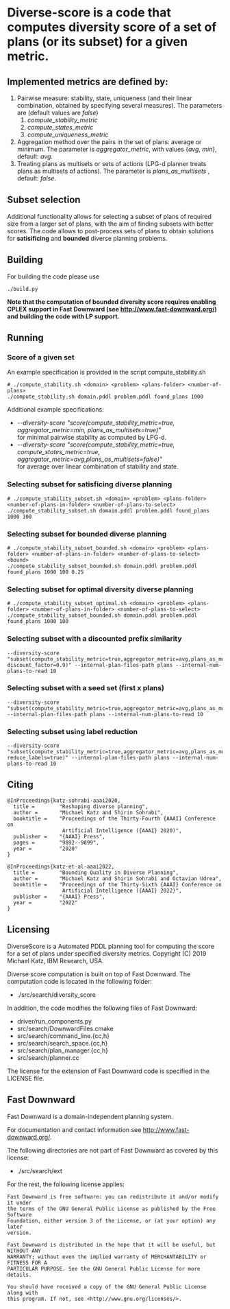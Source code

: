 

# Diverse-score is a code that computes diversity score of a set of plans (or its subset) for a given metric.
## Implemented metrics are defined by:
1. Pairwise measure: stability, state, uniqueness (and their linear combination, obtained by specifying several measures). The parameters are (default values are *false*)
   1. *compute_stability_metric*
   2. *compute_states_metric*
   3. *compute_uniqueness_metric* 
2. Aggregation method over the pairs in the set of plans: average or minimum. The parameter is *aggregator_metric*, with values {*avg*, *min*}, default: *avg*. 
3. Treating plans as multisets or sets of actions (LPG-d planner treats plans as multisets of actions). The parameter is *plans_as_multisets* , default: *false*.

## Subset selection
Additional functionality allows for selecting a subset of plans of required size from a larger set of plans, with the aim of finding subsets with better scores. The code allows to post-process sets of plans to obtain solutions for **satisificing** and **bounded** diverse planning problems.

## Building
For building the code please use 
```
./build.py
```

**Note that the computation of bounded diversity score requires enabling CPLEX support in Fast Downward (see http://www.fast-downward.org/) and building the code with LP support.**


## Running

### Score of a given set
An example specification is provided in the script compute_stability.sh
```
# ./compute_stability.sh <domain> <problem> <plans-folder> <number-of-plans>
./compute_stability.sh domain.pddl problem.pddl found_plans 1000
```

Additional example specifications:
* *--diversity-score "score(compute_stability_metric=true, aggregator_metric=min, plans_as_multisets=true)"* <br/> for minimal pairwise stability as computed by LPG-d.
* *--diversity-score "score(compute_stability_metric=true, compute_states_metric=true, aggregator_metric=avg,plans_as_multisets=false)"* <br/> for average over linear combination of stability and state.

### Selecting subset for satisficing diverse planning
```
# ./compute_stability_subset.sh <domain> <problem> <plans-folder> <number-of-plans-in-folder> <number-of-plans-to-select> 
./compute_stability_subset.sh domain.pddl problem.pddl found_plans 1000 100
```
### Selecting subset for bounded diverse planning
```
# ./compute_stability_subset_bounded.sh <domain> <problem> <plans-folder> <number-of-plans-in-folder> <number-of-plans-to-select> <bound>
./compute_stability_subset_bounded.sh domain.pddl problem.pddl found_plans 1000 100 0.25
```

### Selecting subset for optimal diversity diverse planning
```
# ./compute_stability_subset_optimal.sh <domain> <problem> <plans-folder> <number-of-plans-in-folder> <number-of-plans-to-select> 
./compute_stability_subset_bounded.sh domain.pddl problem.pddl found_plans 1000 100 
```

### Selecting subset with a discounted prefix similarity 
```
--diversity-score "subset(compute_stability_metric=true,aggregator_metric=avg,plans_as_multisets=false,plans_subset_size=3,exact_method=false,dump_plans=true,discounted_prefixes=true, discount_factor=0.9)" --internal-plan-files-path plans --internal-num-plans-to-read 10
```

### Selecting subset with a seed set (first x plans)
```
--diversity-score "subset(compute_stability_metric=true,aggregator_metric=avg,plans_as_multisets=false,plans_subset_size=3,exact_method=false,dump_plans=true,plans_seed_set_size=2)" --internal-plan-files-path plans --internal-num-plans-to-read 10
```

### Selecting subset using label reduction
```
--diversity-score "subset(compute_stability_metric=true,aggregator_metric=avg,plans_as_multisets=false,plans_subset_size=3,exact_method=false,dump_plans=true,label_reduction_file=lr.csv, reduce_labels=true)" --internal-plan-files-path plans --internal-num-plans-to-read 10
```


## Citing

```
@InProceedings{katz-sohrabi-aaai2020,
  title =        "Reshaping diverse planning",
  author =       "Michael Katz and Shirin Sohrabi",
  booktitle =    "Proceedings of the Thirty-Fourth {AAAI} Conference on
                  Artificial Intelligence ({AAAI} 2020)",
  publisher =    "{AAAI} Press",
  pages =        "9892--9899",
  year =         "2020"
}

@InProceedings{katz-et-al-aaai2022,
  title =        "Bounding Quality in Diverse Planning",
  author =       "Michael Katz and Shirin Sohrabi and Octavian Udrea",
  booktitle =    "Proceedings of the Thirty-Sixth {AAAI} Conference on
                  Artificial Intelligence ({AAAI} 2022)",
  publisher =    "{AAAI} Press",
  year =         "2022"
}
```

## Licensing

DiverseScore is a Automated PDDL planning tool for computing the score
for a set of plans under specified diversity metrics.
Copyright (C) 2019  Michael Katz, IBM Research, USA.

Diverse score computation is built on top of Fast Downward. 
The computation code is located in the following folder:
* ./src/search/diversity_score

In addition, the code modifies the following files of Fast Downward:

* driver/run_components.py
* src/search/DownwardFiles.cmake
* src/search/command_line.{cc,h}
* src/search/search_space.{cc,h}
* src/search/plan_manager.{cc,h}
* src/search/planner.cc

The license for the extension of Fast Downward code is specified in the LICENSE file.

## Fast Downward
Fast Downward is a domain-independent planning system.

For documentation and contact information see http://www.fast-downward.org/.

The following directories are not part of Fast Downward as covered by this
license:

* ./src/search/ext

For the rest, the following license applies:

```
Fast Downward is free software: you can redistribute it and/or modify it under
the terms of the GNU General Public License as published by the Free Software
Foundation, either version 3 of the License, or (at your option) any later
version.

Fast Downward is distributed in the hope that it will be useful, but WITHOUT ANY
WARRANTY; without even the implied warranty of MERCHANTABILITY or FITNESS FOR A
PARTICULAR PURPOSE. See the GNU General Public License for more details.

You should have received a copy of the GNU General Public License along with
this program. If not, see <http://www.gnu.org/licenses/>.
```
